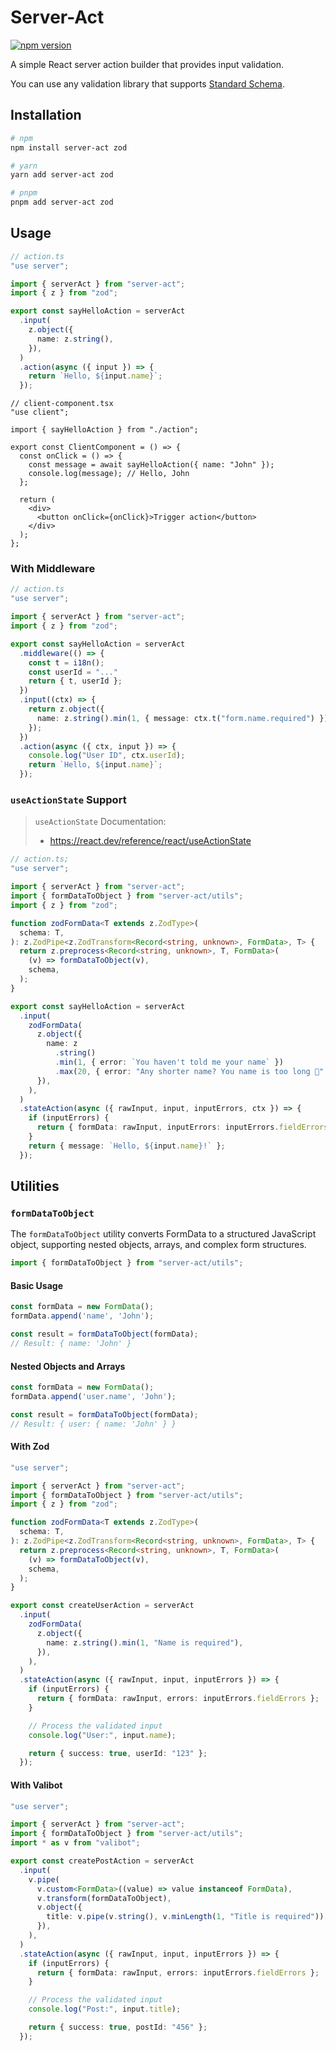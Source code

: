 # Server-Act

[![npm version](https://badge.fury.io/js/server-act.svg)](https://badge.fury.io/js/server-act)

A simple React server action builder that provides input validation.

You can use any validation library that supports [Standard Schema](https://standardschema.dev/).

## Installation

```bash
# npm
npm install server-act zod

# yarn
yarn add server-act zod

# pnpm
pnpm add server-act zod
```

## Usage

```ts
// action.ts
"use server";

import { serverAct } from "server-act";
import { z } from "zod";

export const sayHelloAction = serverAct
  .input(
    z.object({
      name: z.string(),
    }),
  )
  .action(async ({ input }) => {
    return `Hello, ${input.name}`;
  });
```

```tsx
// client-component.tsx
"use client";

import { sayHelloAction } from "./action";

export const ClientComponent = () => {
  const onClick = () => {
    const message = await sayHelloAction({ name: "John" });
    console.log(message); // Hello, John
  };

  return (
    <div>
      <button onClick={onClick}>Trigger action</button>
    </div>
  );
};
```

### With Middleware

```ts
// action.ts
"use server";

import { serverAct } from "server-act";
import { z } from "zod";

export const sayHelloAction = serverAct
  .middleware(() => {
    const t = i18n();
    const userId = "..."
    return { t, userId };
  })
  .input((ctx) => {
    return z.object({
      name: z.string().min(1, { message: ctx.t("form.name.required") }),
    });
  })
  .action(async ({ ctx, input }) => {
    console.log("User ID", ctx.userId);
    return `Hello, ${input.name}`;
  });
```

### `useActionState` Support

> `useActionState` Documentation:
>
> - https://react.dev/reference/react/useActionState

```ts
// action.ts;
"use server";

import { serverAct } from "server-act";
import { formDataToObject } from "server-act/utils";
import { z } from "zod";

function zodFormData<T extends z.ZodType>(
  schema: T,
): z.ZodPipe<z.ZodTransform<Record<string, unknown>, FormData>, T> {
  return z.preprocess<Record<string, unknown>, T, FormData>(
    (v) => formDataToObject(v),
    schema,
  );
}

export const sayHelloAction = serverAct
  .input(
    zodFormData(
      z.object({
        name: z
          .string()
          .min(1, { error: `You haven't told me your name` })
          .max(20, { error: "Any shorter name? You name is too long 😬" }),
      }),
    ),
  )
  .stateAction(async ({ rawInput, input, inputErrors, ctx }) => {
    if (inputErrors) {
      return { formData: rawInput, inputErrors: inputErrors.fieldErrors };
    }
    return { message: `Hello, ${input.name}!` };
  });
```

## Utilities

### `formDataToObject`

The `formDataToObject` utility converts FormData to a structured JavaScript object, supporting nested objects, arrays, and complex form structures.

```ts
import { formDataToObject } from "server-act/utils";
```

#### Basic Usage

```ts
const formData = new FormData();
formData.append('name', 'John');

const result = formDataToObject(formData);
// Result: { name: 'John' }
```

#### Nested Objects and Arrays

```ts
const formData = new FormData();
formData.append('user.name', 'John');

const result = formDataToObject(formData);
// Result: { user: { name: 'John' } }
```

#### With Zod

```ts
"use server";

import { serverAct } from "server-act";
import { formDataToObject } from "server-act/utils";
import { z } from "zod";

function zodFormData<T extends z.ZodType>(
  schema: T,
): z.ZodPipe<z.ZodTransform<Record<string, unknown>, FormData>, T> {
  return z.preprocess<Record<string, unknown>, T, FormData>(
    (v) => formDataToObject(v),
    schema,
  );
}

export const createUserAction = serverAct
  .input(
    zodFormData(
      z.object({
        name: z.string().min(1, "Name is required"),
      }),
    ),
  )
  .stateAction(async ({ rawInput, input, inputErrors }) => {
    if (inputErrors) {
      return { formData: rawInput, errors: inputErrors.fieldErrors };
    }

    // Process the validated input
    console.log("User:", input.name);

    return { success: true, userId: "123" };
  });
```

#### With Valibot

```ts
"use server";

import { serverAct } from "server-act";
import { formDataToObject } from "server-act/utils";
import * as v from "valibot";

export const createPostAction = serverAct
  .input(
    v.pipe(
      v.custom<FormData>((value) => value instanceof FormData),
      v.transform(formDataToObject),
      v.object({
        title: v.pipe(v.string(), v.minLength(1, "Title is required")),
      }),
    ),
  )
  .stateAction(async ({ rawInput, input, inputErrors }) => {
    if (inputErrors) {
      return { formData: rawInput, errors: inputErrors.fieldErrors };
    }

    // Process the validated input
    console.log("Post:", input.title);

    return { success: true, postId: "456" };
  });
```
